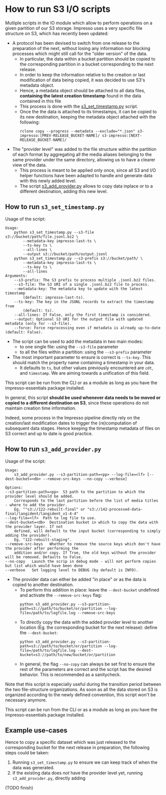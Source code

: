 # How to run S3 I/O scripts

Mutliple scripts in the IO module which allow to perform operations on a given partition of our S3 storage.
Impresso uses a very specific file structure on S3, which has recently been updated:

- A protocol has been devised to switch from one release to the preparation of the next, without losing any information nor blocking processes which might still call for the "older version" of the data.
  - In particular, the data within a bucket partition should be copied to the corresponding partition in a bucket corresponding to the next release.
  - In order to keep the information relative to the creation or last modification of data being copied, it was decided to use S3's metadata object.
  - Hence, a metadata object should be attached to all data files, **containing the latest creation timestamp** found in the data contained in this file
  - This process is done with the [s3_set_timestamp.py](https://github.com/impresso/impresso-essentials/blob/main/impresso_essentials/io/s3_set_timestamp.py) script.
  - Once the the data is attached to its timestamps, it can be copied to its new destination, keeping the metadata object attached with the following:
    ```
    rclone copy --progress --metadata --exclude="*.json" s3-impresso:[PREV-RELEASE_BUCKET-NAME]/ s3-impresso:[NEXT-RELEASE_BUCKET-NAME]/
    ``` 
- The "provider level" was added to the file structure within the partition of each format by aggregating all the media aliases belonging to the same provider under the same directory, allowing us to have a clearer view of the data.
  - This process is meant to be applied only once, since all S3 and I/O helper functions have been adapted to handle and generate data with this newly added level.
  - The script [s3_add_provider.py](https://github.com/impresso/impresso-essentials/blob/main/impresso_essentials/io/s3_add_provider.py) allows to copy data inplace or to a different destination, adding this new level.

## How to run `s3_set_timestamp.py`

Usage of the script:
```
Usage:
    python s3_set_timestamp.py --s3-file s3://bucket/path/file.jsonl.bz2 \
        --metadata-key impresso-last-ts \
        --ts-key ts \
        --all-lines \
        --output s3://bucket/path/output.jsonl
    python s3_set_timestamp.py --s3-prefix s3://bucket/path/ \
        --metadata-key impresso-last-ts \
        --ts-key ts \
        --all-lines
Arguments:
    --s3-prefix: The S3 prefix to process multiple .jsonl.bz2 files.
    --s3-file: The S3 URI of a single .jsonl.bz2 file to process.
    --metadata-key: The metadata key to update with the latest timestamp
        (default: impresso-last-ts).
    --ts-key: The key in the JSONL records to extract the timestamp from
        (default: ts).
    --all-lines: If False, only the first timestamp is considered.
    --output: Optional S3 URI for the output file with updated metadata (only for --s3-file).
    --force: Force reprocessing even if metadata is already up-to-date (default: False).
```

- The script can be used to add the metadata in two main modes:
  - to one single file: using the `--s3-file` parameter
  - to all the files within a partition: using the `--s3-prefix` parameter
- The most important parameter to ensure is correct is `--ts-key`. This should match the property name containing a timestamp in your data.
  - It defaults to `ts`, but other values previously encountered are `cdt`, and `timestamp`. We are aiming towards a unification of this field.

This script can be run from the CLI or as a module as long as you have the impresso-essentials package installed.

In general, this script **should be used whenever data needs to be moved or copied to a different destination on S3**, since these operations do not maintain creation time information.

Indeed, some process in the Impresso pipeline directly rely on the creation/last modification dates to trigger the (re)computation of subsequent data stages. Hence keeping the timestamp metadata of files on S3 correct and up to date is good practice.

## How to run `s3_add_provider.py`

Usage of the script:
```
Usage:
    s3_add_provider.py --s3-partition-path=<pp> --log-file=<lf> [--dest-bucket=<db> --remove-src-keys --no-copy --verbose]

Options:
--s3-partition-path=<pp>  S3 path to the partition to which the provider level should be added.
    Corresponds to the last partition before the list of media titles - where to add the provider.
    Eg. ""s3://122-rebuilt-final" or "s3://142-processed-data-final/langident/langident_v1-4-4"
--log-file=<lf>  Path to log file to use.
--dest-bucket=<db>  Destination bucket in which to copy the data with the provider layer. If not
    defined, will default to the input bucket (corresponding to simply adding the provider).
    Eg. "122-rebuilt-staging".
--remove-src-keys   Whether to remove the source keys which don't have the provider after performing the
    addition and/or copy. If True, the old keys without the provider will be removed. Defaults to False.
--no-copy   Launch the scrip in debug mode - will not perform copies but list which would have been done
--verbose   Set logging level to DEBUG (by default is INFO).
```

- The provider data can either be added "in place" or as the data is copied to another destination.
  - To perform this addition in place: leave the `--dest-bucket` undefined and activate the `--remove-src-keys` flag:
    ```
    python s3_add_provider.py --s3-partition-path=s3://path/to/bucket/or/partition --log-file=/path/to/logfile.log --remove-src-keys
    ```
  - To directly copy the data with the added provider level to another location (Eg. the corresponding bucket for the next release): define the `--dest-bucket`:
    ```
    python s3_add_provider.py --s3-partition-path=s3://path/to/bucket/or/partition --log-file=/path/to/logfile.log --dest-bucket=s3://path/to/new/bucket/or/partition
    ```
  - In general, the flag `--no-copy` can always be set first to ensure the rest of the parameters are correct and the script has the desired behavior. This is recommended as a sanitycheck.
 
Note that this script is especially useful during the transition period between the two file-structure organizations. As soon as all the data stored on S3 is organized according to the newly defined convention, this script won't be necessary anymore.

This script can be run from the CLI or as a module as long as you have the impresso-essentials package installed.

## Example use-cases

Hence to copy a specific dataset which was just released to the corresponding bucket for the next release in preparation, the following steps could be taken:
1. Running `s3_set_timestamp.py` to ensure we can keep track of when the data was generated.
2. If the existing data does *not* have the provider level yet, running `s3_add_provider.py`, directly adding

(TODO finish)
